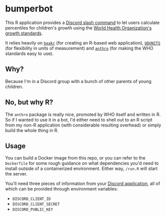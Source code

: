# bumperbot #

This R application provides a [Discord slash command][] to let users calculate
percentiles for children's growth using the
[World Health Organization's growth standards][].

It relies heavily on [`beakr`][] (for creating an R-based web application),
[`UDUNITS`][] (for flexibility in units of measurement) and [`anthro`][] (for
making the WHO standards easy to use).

[`anthro`]: https://dirkschumacher.github.io/anthro/
[`beakr`]: https://mazamascience.github.io/beakr/
[Discord slash command]: https://support.discord.com/hc/en-us/articles/1500000368501-Slash-Commands-FAQ
[`UDUNITS`]: https://www.unidata.ucar.edu/software/udunits/
[World Health Organization's growth standards]: https://www.who.int/tools/child-growth-standards/standards

## Why? ##

Because I'm in a Discord group with a bunch of other parents of young children.

## No, but why R? ##

The `anthro` package is really nice, promoted by WHO itself and written in R.
So if I wanted to use it in a bot, I'd either need to shell out to an R script
from my non-R application (with considerable resulting overhead) or simply
build the whole thing in R.

## Usage ##

You can build a Docker image from this repo, or you can refer to the
`Dockerfile` for some rough guidance on what dependencies you'd need to install
outside of a containerized environment. Either way, `/run.R` will start the
server.

You'll need three pieces of information from your [Discord application][], all
of which can be provided through environment variables:

*   `DISCORD_CLIENT_ID`
*   `DISCORD_CLIENT_SECRET`
*   `DISCORD_PUBLIC_KEY`

[Discord application]: https://discord.com/developers/applications

